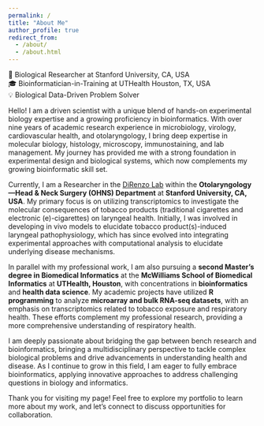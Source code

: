 ```yaml
---
permalink: /
title: "About Me"
author_profile: true
redirect_from: 
  - /about/
  - /about.html
---
```

🔬 Biological Researcher at Stanford University, CA, USA  
🎓 Bioinformatician-in-Training at UTHealth Houston, TX, USA      
💡 Biological Data-Driven Problem Solver

Hello! I am a driven scientist with a unique blend of hands-on experimental biology expertise and a growing proficiency in bioinformatics. With over nine years of academic research experience in microbiology, virology, cardiovascular health, and otolaryngology, I bring deep expertise in molecular biology, histology, microscopy, immunostaining, and lab management. My journey has provided me with a strong foundation in experimental design and biological systems, which now complements my growing bioinformatic skill set.

Currently, I am a Researcher in the [DiRenzo Lab](https://med.stanford.edu/direnzolab/meet-the-team.html) within the **Otolaryngology—Head & Neck Surgery (OHNS) Department** at **Stanford University, CA, USA**. My primary focus is on utilizing transcriptomics to investigate the molecular consequences of tobacco products (traditional cigarettes and electronic (e)-cigarettes) on laryngeal health. Initially, I was involved in developing in vivo models to elucidate tobacco product(s)-induced laryngeal pathophysiology, which has since evolved into integrating experimental approaches with computational analysis to elucidate underlying disease mechanisms.

In parallel with my professional work, I am also pursuing a **second Master’s degree in Biomedical Informatics** at the **McWilliams School of Biomedical Informatics** at **UTHealth, Houston**, with concentrations in **bioinformatics** and **health data science**. My academic projects have utilized **R programming** to analyze **microarray and bulk RNA-seq datasets**, with an emphasis on transcriptomics related to tobacco exposure and respiratory health. These efforts complement my professional research, providing a more comprehensive understanding of respiratory health.

I am deeply passionate about bridging the gap between bench research and bioinformatics, bringing a multidisciplinary perspective to tackle complex biological problems and drive advancements in understanding health and disease. As I continue to grow in this field, I am eager to fully embrace bioinformatics, applying innovative approaches to address challenging questions in biology and informatics.

Thank you for visiting my page! Feel free to explore my portfolio to learn more about my work, and let’s connect to discuss opportunities for collaboration.
